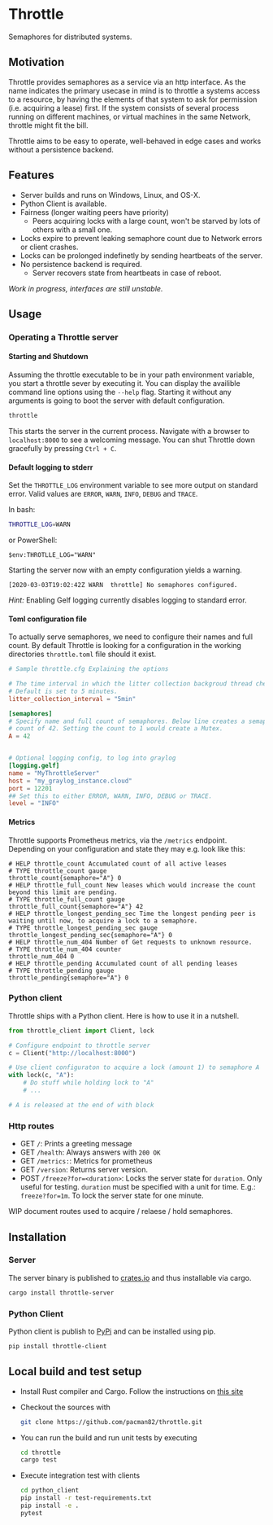# Throttle

Semaphores for distributed systems.

## Motivation

Throttle provides semaphores as a service via an http interface. As the name indicates the primary usecase in mind is to throttle a systems access to a resource, by having the elements of that system to ask for permission (i.e. acquiring a lease) first. If the system consists of several process running on different machines, or virtual machines in the same Network, throttle might fit the bill.

Throttle aims to be easy to operate, well-behaved in edge cases and works without a persistence backend.

## Features

* Server builds and runs on Windows, Linux, and OS-X.
* Python Client is available.
* Fairness (longer waiting peers have priority)
  * Peers acquiring locks with a large count, won't be starved by lots of others with a small one.
* Locks expire to prevent leaking semaphore count due to Network errors or client crashes.
* Locks can be prolonged indefinetly by sending heartbeats of the server.
* No persistence backend is required.
  * Server recovers state from heartbeats in case of reboot.

*Work in progress, interfaces are still unstable.*

## Usage

### Operating a Throttle server

#### Starting and Shutdown

Assuming the throttle executable to be in your path environment variable, you start a throttle sever by executing it. You can display the availible command line options using the `--help` flag. Starting it without any arguments is going to boot the server with default configuration.

```bash
throttle
```

This starts the server in the current process. Navigate with a browser to `localhost:8000` to see a welcoming message. You can shut Throttle down gracefully by pressing `Ctrl + C`.

#### Default logging to stderr

Set the `THROTTLE_LOG` environment variable to see more output on standard error. Valid values are `ERROR`, `WARN`, `INFO`, `DEBUG` and `TRACE`.

In bash:

```bash
THROTTLE_LOG=WARN
```

or PowerShell:

```shell
$env:THROTLLE_LOG="WARN"
```

Starting the server now with an empty configuration yields a warning.

```log
[2020-03-03T19:02:42Z WARN  throttle] No semaphores configured.
```

*Hint:* Enabling Gelf logging currently disables logging to standard error.

#### Toml configuration file

To actually serve semaphores, we need to configure their names and full count. By default Throttle is looking for a configuration in the working directories `throttle.toml` file should it exist.

```toml
# Sample throttle.cfg Explaining the options

# The time interval in which the litter collection backgroud thread checks for expired leases.
# Default is set to 5 minutes.
litter_collection_interval = "5min"

[semaphores]
# Specify name and full count of semaphores. Below line creates a semaphore named A with a full
# count of 42. Setting the count to 1 would create a Mutex.
A = 42


# Optional logging config, to log into graylog
[logging.gelf]
name = "MyThrottleServer"
host = "my_graylog_instance.cloud"
port = 12201
## Set this to either ERROR, WARN, INFO, DEBUG or TRACE.
level = "INFO"
```

#### Metrics

Throttle supports Prometheus metrics, via the `/metrics` endpoint. Depending on your configuration and state they may e.g. look like this:

```prometheus
# HELP throttle_count Accumulated count of all active leases
# TYPE throttle_count gauge
throttle_count{semaphore="A"} 0
# HELP throttle_full_count New leases which would increase the count beyond this limit are pending.
# TYPE throttle_full_count gauge
throttle_full_count{semaphore="A"} 42
# HELP throttle_longest_pending_sec Time the longest pending peer is waiting until now, to acquire a lock to a semaphore.
# TYPE throttle_longest_pending_sec gauge
throttle_longest_pending_sec{semaphore="A"} 0
# HELP throttle_num_404 Number of Get requests to unknown resource.
# TYPE throttle_num_404 counter
throttle_num_404 0
# HELP throttle_pending Accumulated count of all pending leases
# TYPE throttle_pending gauge
throttle_pending{semaphore="A"} 0
```

### Python client

Throttle ships with a Python client. Here is how to use it in a nutshell.

```python
from throttle_client import Client, lock

# Configure endpoint to throttle server
c = Client("http://localhost:8000")

# Use client configuraton to acquire a lock (amount 1) to semaphore A
with lock(c, "A"):
    # Do stuff while holding lock to "A"
    # ...

# A is released at the end of with block
```

### Http routes

* GET `/`: Prints a greeting message
* GET `/health`: Always answers with `200 OK`
* GET `/metrics:`: Metrics for prometheus
* GET `/version`: Returns server version.
* POST `/freeze?for=<duration>`: Locks the server state for `duration`. Only useful for testing. `duration` must be specified with a unit for time. E.g.: `freeze?for=1m`. To lock the server state for one minute.

WIP document routes used to acquire / relaese / hold semaphores.

## Installation

### Server

The server binary is published to [crates.io](https://crates.io) and thus installable via cargo.

```bash
cargo install throttle-server
```

### Python Client

Python client is publish to [PyPi](https://pypi.org) and can be installed using pip.

```bash
pip install throttle-client
```

## Local build and test setup

* Install Rust compiler and Cargo. Follow the instructions on
  [this site](https://www.rust-lang.org/en-US/install.html)
* Checkout the sources with

  ```bash
  git clone https://github.com/pacman82/throttle.git
  ```

* You can run the build and run unit tests by executing

  ```bash
  cd throttle
  cargo test
  ```

* Execute integration test with clients

  ```bash
  cd python_client
  pip install -r test-requirements.txt
  pip install -e .
  pytest
  ```
